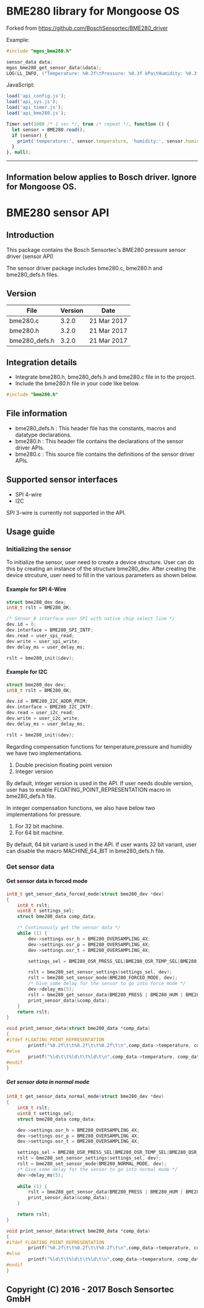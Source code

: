 # BME280 library for Mongoose OS

Forked from https://github.com/BoschSensortec/BME280_driver

Example:

``` c
#include "mgos_bme280.h"
```

``` c
sensor_data data;
mgos_bme280_get_sensor_data(&data);
LOG(LL_INFO, ("Temperature: %0.2f\tPressure: %0.3f kPa\tHumidity: %0.3f %%\n", data.temperature, data.pressure, data.humidity));
```

JavaScript:

``` javascript
load('api_config.js');
load('api_sys.js');
load('api_timer.js');
load('api_bme280.js');

Timer.set(1000 /* 1 sec */, true /* repeat */, function () {
  let sensor = BME280.read();
  if (sensor) {
    print('temperature:', sensor.temperature, 'humidity:', sensor.humidity);
  }
}, null);
```
---

## Information below applies to Bosch driver. Ignore for Mongoose OS.

# BME280 sensor API
## Introduction
This package contains the Bosch Sensortec's BME280 pressure sensor driver (sensor API)

The sensor driver package includes bme280.c, bme280.h and bme280_defs.h files.

## Version
File | Version | Date
-----|---------|-----
bme280.c |  3.2.0     | 21 Mar 2017
bme280.h |  3.2.0     | 21 Mar 2017
bme280_defs.h |  3.2.0     | 21 Mar 2017

## Integration details
* Integrate bme280.h, bme280_defs.h and bme280.c file in to the project.
* Include the bme280.h file in your code like below.
``` c
#include "bme280.h"
```

## File information
* bme280_defs.h : This header file has the constants, macros and datatype declarations.
* bme280.h : This header file contains the declarations of the sensor driver APIs.
* bme280.c : This source file contains the definitions of the sensor driver APIs.

## Supported sensor interfaces
* SPI 4-wire
* I2C

SPI 3-wire is currently not supported in the API.
## Usage guide
### Initializing the sensor
To initialize the sensor, user need to create a device structure. User can do this by 
creating an instance of the structure bme280_dev. After creating the device strcuture, user 
need to fill in the various parameters as shown below.

#### Example for SPI 4-Wire
``` c
struct bme280_dev dev;
int8_t rslt = BME280_OK;

/* Sensor_0 interface over SPI with native chip select line */
dev.id = 0;
dev.interface = BME280_SPI_INTF;
dev.read = user_spi_read;
dev.write = user_spi_write;
dev.delay_ms = user_delay_ms;

rslt = bme280_init(&dev);
```
#### Example for I2C
``` c
struct bme280_dev dev;
int8_t rslt = BME280_OK;

dev.id = BME280_I2C_ADDR_PRIM;
dev.interface = BME280_I2C_INTF;
dev.read = user_i2c_read;
dev.write = user_i2c_write;
dev.delay_ms = user_delay_ms;

rslt = bme280_init(&dev);
```
Regarding compensation functions for temperature,pressure and humidity we have two implementations.
1) Double precision floating point version
2) Integer version

By default, integer version is used in the API. If user needs double version, user has to
enable FLOATING_POINT_REPRESENTATION macro in bme280_defs.h file.

In integer compensation functions, we also have below two implementations for pressure.
1) For 32 bit machine.
2) For 64 bit machine.

By default, 64 bit variant is used in the API. If user wants 32 bit variant, user can disable the
macro MACHINE_64_BIT in bme280_defs.h file.

### Get sensor data
#### Get sensor data in forced mode

``` c
int8_t get_sensor_data_forced_mode(struct bme280_dev *dev)
{
	int8_t rslt;
	uint8_t settings_sel;
	struct bme280_data comp_data;

	/* Continuously get the sensor data */
	while (1) {
		dev->settings.osr_h = BME280_OVERSAMPLING_4X;
		dev->settings.osr_p = BME280_OVERSAMPLING_4X;
		dev->settings.osr_t = BME280_OVERSAMPLING_4X;

		settings_sel = BME280_OSR_PRESS_SEL|BME280_OSR_TEMP_SEL|BME280_OSR_HUM_SEL;

		rslt = bme280_set_sensor_settings(settings_sel, dev);
		rslt = bme280_set_sensor_mode(BME280_FORCED_MODE, dev);
		/* Give some delay for the sensor to go into force mode */
		dev->delay_ms(5);
		rslt = bme280_get_sensor_data(BME280_PRESS | BME280_HUM | BME280_TEMP, &comp_data, dev);
		print_sensor_data(&comp_data);
	}
	return rslt;
}

void print_sensor_data(struct bme280_data *comp_data)
{
#ifdef FLOATING_POINT_REPRESENTATION
		printf("%0.2f\t\t%0.2f\t\t%0.2f\t\n",comp_data->temperature, comp_data->pressure, comp_data->humidity);
#else
		printf("%ld\t\t%ld\t\t%ld\t\n",comp_data->temperature, comp_data->pressure, comp_data->humidity);
#endif
}

```
##### Get sensor data in normal mode
``` c
int8_t get_sensor_data_normal_mode(struct bme280_dev *dev)
{
	int8_t rslt;
	uint8_t settings_sel;
	struct bme280_data comp_data;

	dev->settings.osr_h = BME280_OVERSAMPLING_4X;
	dev->settings.osr_p = BME280_OVERSAMPLING_4X;
	dev->settings.osr_t = BME280_OVERSAMPLING_4X;

	settings_sel = BME280_OSR_PRESS_SEL|BME280_OSR_TEMP_SEL|BME280_OSR_HUM_SEL;
	rslt = bme280_set_sensor_settings(settings_sel, dev);
	rslt = bme280_set_sensor_mode(BME280_NORMAL_MODE, dev);
	/* Give some delay for the sensor to go into normal mode */
	dev->delay_ms(5);
	
	while (1) {
		rslt = bme280_get_sensor_data(BME280_PRESS | BME280_HUM | BME280_TEMP, &comp_data, dev);
		print_sensor_data(&comp_data);
	}

	return rslt;
}

void print_sensor_data(struct bme280_data *comp_data)
{
#ifdef FLOATING_POINT_REPRESENTATION
		printf("%0.2f\t\t%0.2f\t\t%0.2f\t\n",comp_data->temperature, comp_data->pressure, comp_data->humidity);
#else
		printf("%ld\t\t%ld\t\t%ld\t\n",comp_data->temperature, comp_data->pressure, comp_data->humidity);
#endif
}
```

## Copyright (C) 2016 - 2017 Bosch Sensortec GmbH